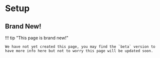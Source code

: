 # Setup

## Brand New!

!!! tip "This page is brand new!"

    We have not yet created this page, you may find the `beta` version to have more info here but not to worry this page will be updated soon.